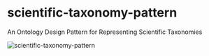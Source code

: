 # scientific-taxonomy-pattern
An Ontology Design Pattern for Representing Scientific Taxonomies


![scientific-taxonomy-pattern](https://user-images.githubusercontent.com/83850204/180700369-31edd392-db7f-41e9-a230-b7758a0fa518.png)
